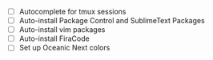 - [ ] Autocomplete for tmux sessions
- [ ] Auto-install Package Control and SublimeText Packages
- [ ] Auto-install vim packages
- [ ] Auto-install FiraCode
- [ ] Set up Oceanic Next colors
